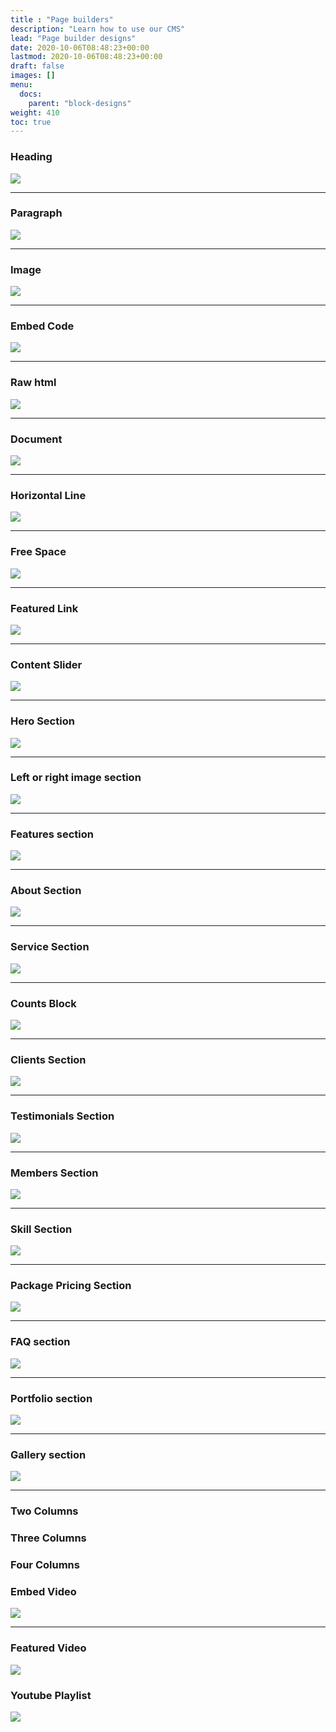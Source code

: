 ```yaml
---
title : "Page builders"
description: "Learn how to use our CMS"
lead: "Page builder designs"
date: 2020-10-06T08:48:23+00:00
lastmod: 2020-10-06T08:48:23+00:00
draft: false
images: []
menu:
  docs:
    parent: "block-designs"
weight: 410
toc: true
---
```


### Heading

<img src="/img/component-design/block-designs-heading.png">

<hr>

### Paragraph

<img src="/img/component-design/block-designs-paragraph.png">

<hr>

### Image

<img src="/img/component-design/block-designs-image.png">

<hr>

### Embed Code

<img src="/img/component-design/block-designs-embed-code.png">

<hr>

### Raw html

<img src="/img/component-design/block-designs-raw-html.png">

<hr>

### Document

<img src="/img/component-design/block-designs-document.png">

<hr>

### Horizontal Line

<img src="/img/component-design/block-designs-horizontal-line.png">

<hr>

### Free Space

<img src="/img/component-design/block-designs-free-space.png">

<hr>

### Featured Link

<img src="/img/component-design/block-designs-featured-link.png">

<hr>

### Content Slider

<img src="/img/component-design/block-designs-content-slider.png">

<hr>

### Hero Section

<img src="/img/component-design/block-designs-hero-section.png">

<hr>

### Left or right image section

<img src="/img/component-design/block-designs-left-or-right-image-section.png">

<hr>

### Features section

<img src="/img/component-design/block-designs-features-section.png">

<hr>

### About Section

<img src="/img/component-design/block-designs-about-section.png">

<hr>

### Service Section

<img src="/img/component-design/block-designs-service-section.png">

<hr>

### Counts Block

<img src="/img/component-design/block-designs-counts-block.png">

<hr>

### Clients Section

<img src="/img/component-design/block-designs-clients-section.png">

<hr>

### Testimonials Section

<img src="/img/component-design/block-designs-testimonials-section.png">

<hr>

### Members Section

<img src="/img/component-design/block-designs-members-section.png">

<hr>

### Skill Section

<img src="/img/component-design/block-designs-skill-section.png">

<hr>

### Package Pricing Section

<img src="/img/component-design/block-designs-package-pricing.png">

<hr>

### FAQ section

<img src="/img/component-design/block-designs-faq-section.png">

<hr>

### Portfolio section

<img src="/img/component-design/block-designs-portfolio-section.png">

<hr>

### Gallery section

<img src="/img/component-design/block-designs-gallery-section.png">

<hr>

### Two Columns

### Three Columns

### Four Columns

### Embed Video

<img src="/img/component-design/block-designs-embed-video.png">

<hr>


### Featured Video

<img src="/img/component-design/block-designs-featured-video.png">

### Youtube Playlist

<img src="/img/component-design/block-designs-youtube-playlist.png">

